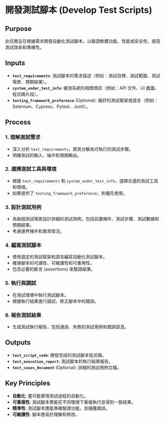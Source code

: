 <!-- Powered by BMAD™ Personal Assistant Expansion Pack -->

# 開發測試腳本 (Develop Test Scripts)

## Purpose

此任務旨在根據需求開發自動化測試腳本，以驗證軟體功能、性能或安全性，提高測試效率和準確性。

## Inputs

- **`test_requirements`**: 測試腳本的需求描述（例如：測試目標、測試範圍、測試場景、預期結果）。
- **`system_under_test_info`**: 被測系統的相關資訊（例如：API 文件、UI 截圖、程式碼片段）。
- **`testing_framework_preference`** (Optional): 偏好的測試框架或語言（例如：Selenium、Cypress、Pytest、Junit）。

## Process

### 1. 理解測試需求

- 深入分析 `test_requirements`，將其分解為可執行的測試步驟。
- 明確測試的輸入、操作和預期輸出。

### 2. 選擇測試工具與環境

- 根據 `test_requirements` 和 `system_under_test_info`，選擇合適的測試工具和環境。
- 如果提供了 `testing_framework_preference`，則優先使用。

### 3. 設計測試用例

- 為每個測試場景設計詳細的測試用例，包括前置條件、測試步驟、測試數據和預期結果。
- 考慮邊界條件和異常情況。

### 4. 編寫測試腳本

- 使用選定的測試框架和語言編寫自動化測試腳本。
- 確保腳本的可讀性、可維護性和可重用性。
- 包含必要的斷言 (assertions) 來驗證結果。

### 5. 執行與調試

- 在測試環境中執行測試腳本。
- 根據執行結果進行調試，修正腳本中的錯誤。

### 6. 報告測試結果

- 生成測試執行報告，包括通過、失敗的測試用例和錯誤訊息。

## Outputs

- **`test_script_code`**: 開發完成的測試腳本程式碼。
- **`test_execution_report`**: 測試腳本的執行結果報告。
- **`test_cases_document`** (Optional): 詳細的測試用例文檔。

## Key Principles

- **自動化**: 盡可能實現測試過程的自動化。
- **可重複性**: 測試腳本應能在不同環境下重複執行並得到一致結果。
- **精準性**: 測試腳本應能準確驗證功能，並捕獲錯誤。
- **可維護性**: 腳本應易於理解和修改。
